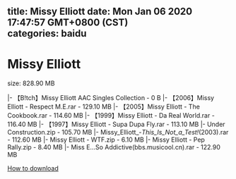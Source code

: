 
title: Missy Elliott
date: Mon Jan 06 2020 17:47:57 GMT+0800 (CST)    
categories: baidu
---

# Missy Elliott
size: 828.90 MB
 
 
|- 【B!tch】Missy Elliott AAC Singles Collection - 0 B
|- 【2006】Missy Elliott - Respect M.E.rar - 129.10 MB
|- 【2005】Missy Elliott - The Cookbook.rar - 114.60 MB
|- 【1999】Missy Elliott - Da Real World.rar - 116.40 MB
|- 【1997】Missy Elliott - Supa Dupa Fly.rar - 113.10 MB
|- Under Construction.zip - 105.70 MB
|- Missy_Elliott_-_This_Is_Not_a_Test!_(2003).rar - 112.60 MB
|- Missy Elliott - WTF.zip - 6.10 MB
|- Missy Elliott - Pep Rally.zip - 8.40 MB
|- Miss E...So Addictive(bbs.musicool.cn).rar - 122.90 MB

[How to download](https://bpcam.bemobtrk.com/go/2ceec3aa-1ca2-46d6-b9ff-aaa5c184517c?jno=4435)